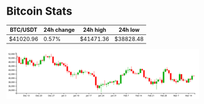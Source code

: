 # Bitcoin Stats

BTC/USDT|24h change|24h high|24h low|
|---|---|---|---|
|$41020.96|0.57%|$41471.36|$38828.48|

<img src="./chart.svg">

